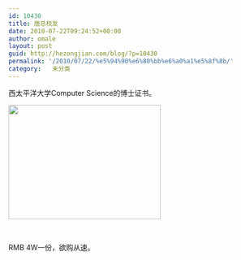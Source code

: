 ```yaml
---
id: 10430
title: 唐总校友
date: 2010-07-22T09:24:52+00:00
author: omale
layout: post
guid: http://hezongjian.com/blog/?p=10430
permalink: '/2010/07/22/%e5%94%90%e6%80%bb%e6%a0%a1%e5%8f%8b/'
category:   未分类  
---
```

西太平洋大学Computer Science的博士证书。

[<img alt="" class="aligncenter size-medium wp-image-10431" height="225" src="/uploads/2010/07/diploma_create.php_-300x225.jpg" title="diploma" width="300" />](/uploads/2010/07/diploma_create.php_.jpeg)

&nbsp;

RMB 4W一份，欲购从速。